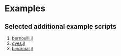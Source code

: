# Examples

## Selected additional example scripts

1. [bernoulli.jl](https://github.com/goedman/Stan.jl/blob/master/docs/src/Bernoulli.md)
1. [dyes.jl](https://github.com//goedman/Stan.jl/blob/master/docs/src/Dyes.md)
1. [binormal.jl](https://github.com/goedman/Stan.jl/blob/master/docs/src/Binormal.md)

